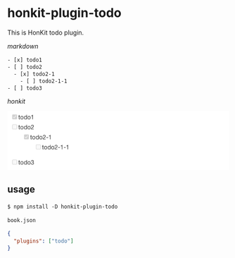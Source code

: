 # honkit-plugin-todo

This is HonKit todo plugin.

_markdown_

```
- [x] todo1
- [ ] todo2
  - [x] todo2-1
    - [ ] todo2-1-1
- [ ] todo3
```

_honkit_

![picture of todo on html](./after.png)

## usage

```
$ npm install -D honkit-plugin-todo
```

`book.json`

```json
{
  "plugins": ["todo"]
}
```
